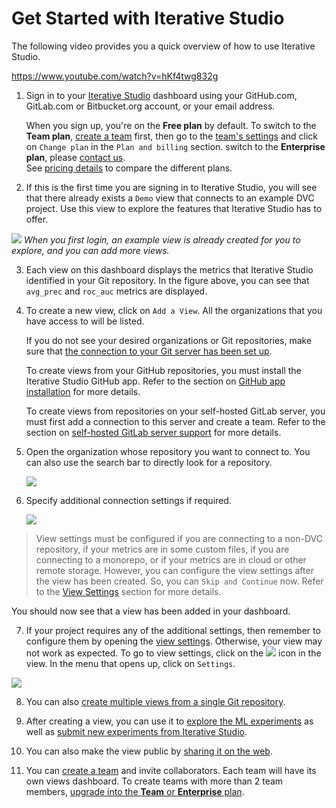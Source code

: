 # Get Started with Iterative Studio

The following video provides you a quick overview of how to use Iterative
Studio.

https://www.youtube.com/watch?v=hKf4twg832g

1. Sign in to your [Iterative Studio](https://studio.iterative.ai/) dashboard
   using your GitHub.com, GitLab.com or Bitbucket.org account, or your email
   address.

   <admon>

   When you sign up, you're on the **Free plan** by default. To switch to the
   **Team plan**, [create a team] first, then go to the [team's settings] and
   click on `Change plan` in the `Plan and billing` section. switch to the
   **Enterprise plan**, please [contact us].  
   See [pricing details] to compare the different plans.

   [create a team]: /doc/studio/user-guide/teams
   [team's settings]: /doc/studio/user-guide/teams#settings
   [contact us]: https://calendly.com/gtm-2/studio-introduction
   [pricing details]: https://studio.iterative.ai/pricing

   </admon>

2. If this is the first time you are signing in to Iterative Studio, you will
   see that there already exists a `Demo` view that connects to an example DVC
   project. Use this view to explore the features that Iterative Studio has to
   offer.

![](https://static.iterative.ai/img/studio/login_home.png) _When you first
login, an example view is already created for you to explore, and you can add
more views._

3. Each view on this dashboard displays the metrics that Iterative Studio
   identified in your Git repository. In the figure above, you can see that
   `avg_prec` and `roc_auc` metrics are displayed.

4. To create a new view, click on `Add a View`. All the organizations that you
   have access to will be listed.

    <admon type="info">

   If you do not see your desired organizations or Git repositories, make sure
   that
   [the connection to your Git server has been set up](/doc/studio/user-guide/account-management#git-integrations).

   To create views from your GitHub repositories, you must install the Iterative
   Studio GitHub app. Refer to the section on
   [GitHub app installation](/doc/studio/user-guide/install-github-app) for more
   details.

   To create views from repositories on your self-hosted GitLab server, you must
   first add a connection to this server and create a team. Refer to the section
   on
   [self-hosted GitLab server support](/doc/studio/user-guide/install-github-app)
   for more details.

    </admon>

5. Open the organization whose repository you want to connect to. You can also
   use the search bar to directly look for a repository.

   ![](https://static.iterative.ai/img/studio/select_repo.png)

6. Specify additional connection settings if required.

   ![](https://static.iterative.ai/img/studio/view_settings.png)

> View settings must be configured if you are connecting to a non-DVC
> repository, if your metrics are in some custom files, if you are connecting to
> a monorepo, or if your metrics are in cloud or other remote storage. However,
> you can configure the view settings after the view has been created. So, you
> can `Skip and Continue` now. Refer to the [View Settings] section for more
> details.
>
> [view settings]: /doc/studio/user-guide/views/view-settings

You should now see that a view has been added in your dashboard.

7. If your project requires any of the additional settings, then remember to
   configure them by opening the [view settings]. Otherwise, your view may not
   work as expected. To go to view settings, click on the
   ![](https://static.iterative.ai/img/studio/view_open_settings_icon.png) icon
   in the view. In the menu that opens up, click on `Settings`.

![](https://static.iterative.ai/img/studio/view_open_settings.png)

8. You can also
   [create multiple views from a single Git repository](/doc/studio/user-guide/views/create-view#create-multiple-views-from-a-single-git-repository).

9. After creating a view, you can use it to
   [explore the ML experiments](/doc/studio/user-guide/explore-experiments) as
   well as
   [submit new experiments from Iterative Studio](/doc/studio/user-guide/run-experiments).

10. You can also make the view public by
    [sharing it on the web](/doc/studio/user-guide/views/share-view).

11. You can [create a team] and invite collaborators. Each team will have its
    own views dashboard. To create teams with more than 2 team members,
    [upgrade into the **Team** or **Enterprise** plan](/doc/studio/user-guide/change-team-plan-and-size).
